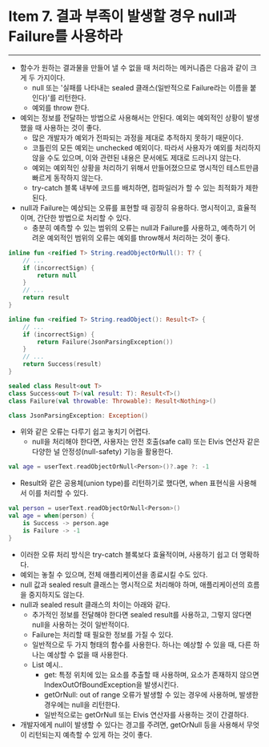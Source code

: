 # Item 7. 결과 부족이 발생할 경우 null과 Failure를 사용하라

- - -

* 함수가 원하는 결과물을 만들어 낼 수 없을 때 처리하는 메커니즘은 다음과 같이 크게 두 가지이다.
    * null 또는 '실패를 나타내는 sealed 클래스(일반적으로 Failure라는 이름을 붙인다)'를 리턴한다.
    * 예외를 throw 한다.
* 예외는 정보를 전달하는 방법으로 사용해서는 안된다. 예외는 예외적인 상황이 발생했을 때 사용하는 것이 좋다.
    * 많은 개발자가 예외가 전파되는 과정을 제대로 추적하지 못하기 때문이다.
    * 코틀린의 모든 예외는 unchecked 예외이다. 따라서 사용자가 예외를 처리하지 않을 수도 있으며, 이와 관련된 내용은 문서에도 제대로 드러나지 않는다.
    * 예외는 예외적인 상황을 처리하기 위해서 만들어졌으므로 명시적인 테스트만큼 빠르게 동작하지 않는다.
    * try-catch 블록 내부에 코드를 배치하면, 컴파일러가 할 수 있는 최적화가 제한된다.
* null과 Failure는 예상되는 오류를 표현할 때 굉장히 유용하다. 명시적이고, 효율적이며, 간단한 방법으로 처리할 수 있다.
    * 충분히 예측할 수 있는 범위의 오류는 null과 Failure를 사용하고, 예측하기 어려운 예외적인 범위의 오류는 예외를 throw해서 처리하는 것이 좋다.

```kotlin
inline fun <reified T> String.readObjectOrNull(): T? {
    // ...
    if (incorrectSign) {
        return null
    }
    // ...
    return result
}

inline fun <reified T> String.readObject(): Result<T> {
    // ...
    if (incorrectSign) {
        return Failure(JsonParsingException())
    }
    // ...
    return Success(result)
}

sealed class Result<out T>
class Success<out T>(val result: T): Result<T>()
class Failure(val throwable: Throwable): Result<Nothing>()

class JsonParsingException: Exception()
```
* 위와 같은 오류는 다루기 쉽고 놓치기 어렵다.
  * null을 처리해야 한다면, 사용자는 안전 호출(safe call) 또는 Elvis 연산자 같은 다양한 널 안정성(null-safety) 기능을 활용한다.
```kotlin
val age = userText.readObjectOrNull<Person>()?.age ?: -1
```
* Result와 같은 공용체(union type)를 리턴하기로 했다면, when 표현식을 사용해서 이를 처리할 수 있다.
```kotlin
val person = userText.readObjectOrNull<Person>()
val age = when(person) {
    is Success -> person.age
    is Failure -> -1
}
```
* 이러한 오류 처리 방식은 try-catch 블록보다 효율적이며, 사용하기 쉽고 더 명확하다.
* 예외는 놓칠 수 있으며, 전체 애플리케이션을 종료시킬 수도 있다.
* null 값과 sealed result 클래스는 명시적으로 처리해야 하며, 애플리케이션의 흐름을 중지하지도 않는다.
* null과 sealed result 클래스의 차이는 아래와 같다.
  * 추가적인 정보를 전달해야 한다면 sealed result를 사용하고, 그렇지 않다면 null을 사용하는 것이 일반적이다.
  * Failure는 처리할 때 필요한 정보를 가질 수 있다.
  * 일반적으로 두 가지 형태의 함수를 사용한다. 하나는 예상할 수 있을 때, 다른 하나는 예상할 수 없을 때 사용한다.
  * List 예시..
    * get: 특정 위치에 있는 요소를 추출할 때 사용하며, 요소가 존재하지 않으면 IndexOutOfBoundException을 발생시킨다.
    * getOrNull: out of range 오류가 발생할 수 있는 경우에 사용하며, 발생한 경우에는 null을 리턴한다.
    * 일반적으로는 getOrNull 또는 Elvis 연산자를 사용하는 것이 간결하다.
* 개발자에게 null이 발생할 수 있다는 경고를 주려면, getOrNull 등을 사용해서 무엇이 리턴되는지 예측할 수 있게 하는 것이 좋다.
